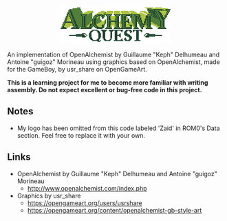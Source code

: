 <div align="center">
  <img src="https://github.com/ZaidMade/AlchemyQuest/raw/master/logo.png" alt="AlchemyQuest" title="AlchemyQuest">
</div>


An implementation of OpenAlchemist by Guillaume "Keph" Delhumeau and
Antoine "guigoz" Morineau using graphics based on OpenAlchemist, made for the
GameBoy, by usr_share on OpenGameArt.


__This is a learning project for me to become more familiar with writing
assembly. Do not expect excellent or bug-free code in this project.__


## Notes
* My logo has been omitted from this code labeled 'Zaid' in ROM0's Data
section. Feel free to replace it with your own.

## Links
* OpenAlchemist by Guillaume "Keph" Delhumeau and Antoine "guigoz" Morineau
  - http://www.openalchemist.com/index.php
* Graphics by usr_share
  - https://opengameart.org/users/usrshare
  - https://opengameart.org/content/openalchemist-gb-style-art
